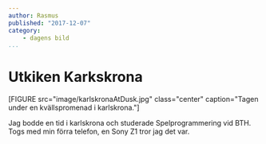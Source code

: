 ```yaml
---
author: Rasmus
published: "2017-12-07"
category:
    - dagens bild
...
```

Utkiken Karkskrona
===========================

[FIGURE src="image/karlskronaAtDusk.jpg" class="center" caption="Tagen under en kvällspromenad i karlskrona."]

Jag bodde en tid i karlskrona och studerade Spelprogrammering vid BTH. Togs med min förra telefon, en Sony Z1 tror jag det var.
